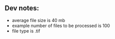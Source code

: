 ## Dev notes:
- average file size is 40 mb
- example number of files to be processed is 100
- file type is .tif
